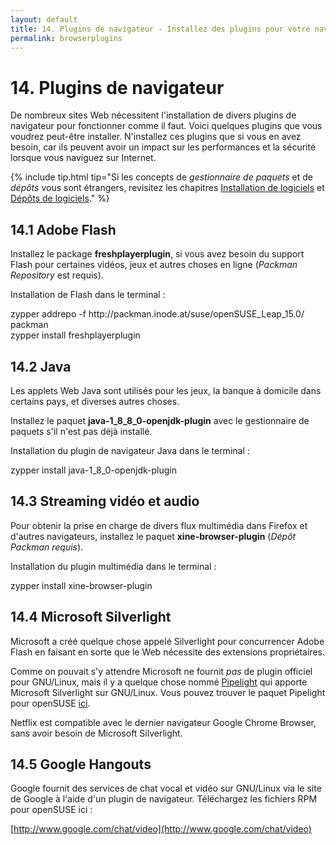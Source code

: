 ```yaml
---
layout: default
title: 14. Plugins de navigateur - Installez des plugins pour votre navigateur Web tels que Flash et Java
permalink: browserplugins
---
```


# 14. Plugins de navigateur

De nombreux sites Web nécessitent l'installation de divers plugins de navigateur pour fonctionner comme il faut. Voici quelques plugins que vous voudrez peut-être installer. N'installez ces plugins que si vous en avez besoin, car ils peuvent avoir un impact sur les performances et la sécurité lorsque vous naviguez sur Internet.

{% include tip.html tip="Si les concepts de *gestionnaire de paquets* et de *dépôts* vous sont étrangers, revisitez les chapitres [Installation de logiciels](installationpaquets) et [Dépôts de logiciels](depots)." %}

## 14.1 Adobe Flash

Installez le package **freshplayerplugin**, si vous avez besoin du support Flash pour certaines vidéos, jeux et autres choses en ligne (*Packman Repository* est requis).

Installation de Flash dans le terminal :

<div class="clroot">zypper addrepo -f http://packman.inode.at/suse/openSUSE_Leap_15.0/ packman</div>

<div class="clroot">zypper install freshplayerplugin</div>

## 14.2 Java

Les applets Web Java sont utilisés pour les jeux, la banque à domicile dans certains pays, et diverses autres choses.

Installez le paquet **java-1_8_8_0-openjdk-plugin** avec le gestionnaire de paquets s'il n'est pas déjà installé.

Installation du plugin de navigateur Java dans le terminal :

<div class="clroot">zypper install java-1_8_0-openjdk-plugin</div>

## 14.3 Streaming vidéo et audio

Pour obtenir la prise en charge de divers flux multimédia dans Firefox et d'autres navigateurs, installez le paquet **xine-browser-plugin** (*Dépôt Packman requis*).

Installation du plugin multimédia dans le terminal :

<div class="clroot">zypper install xine-browser-plugin</div>

## 14.4 Microsoft Silverlight

Microsoft a créé quelque chose appelé Silverlight pour concurrencer Adobe Flash en faisant en sorte que le Web nécessite des extensions propriétaires.

Comme on pouvait s'y attendre Microsoft ne fournit *pas* de plugin officiel pour GNU/Linux, mais il y a quelque chose nommé [Pipelight](http://fds-team.de/cms/articles/2013-08/pipelight-using-silverlight-in-linux-browsers.html) qui apporte Microsoft Silverlight sur GNU/Linux. Vous pouvez trouver le paquet Pipelight pour openSUSE [ici](http://software.opensuse.org/package/pipelight).

Netflix est compatible avec le dernier navigateur Google Chrome Browser, sans avoir besoin de Microsoft Silverlight.

## 14.5 Google Hangouts

Google fournit des services de chat vocal et vidéo sur GNU/Linux via le site de Google à l'aide d'un plugin de navigateur. Téléchargez les fichiers RPM pour openSUSE ici :

[http://www.google.com/chat/video](http://www.google.com/chat/video)
